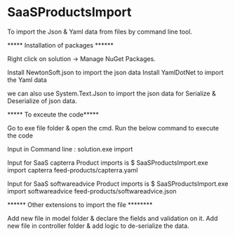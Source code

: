 # SaaSProductsImport

To import the Json & Yaml data from files by command line tool.

***** Installation of packages ******

Right click on solution -> Manage NuGet Packages.

Install NewtonSoft.json to import the json data
Install YamlDotNet to import the Yaml data

we can also use System.Text.Json to import the json data for Serialize & Deserialize of json data.

***** To exceute the code***** 

Go to exe file folder & open the cmd. Run the below command to execute the code

Input in Command line : solution.exe import <source> <filepath>

Input for SaaS capterra Product imports is 
$ SaaSProductsImport.exe import capterra feed-products/capterra.yaml

Input for SaaS softwareadvice Product imports is 
$ SaaSProductsImport.exe import softwareadvice feed-products/softwareadvice.json

****** Other extensions to import the file ********

Add new file in model folder & declare the fields and validation on it.
Add new file in controller folder & add logic to de-serialize the data.




